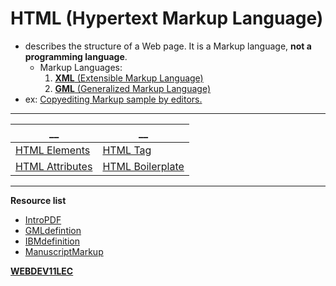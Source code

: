 # HTML (Hypertext Markup Language)
- describes the structure of a Web page. It is a Markup language, **not a programming language**.
	- Markup Languages:
		1. [**XML** (Extensible Markup Language)](XML.md)
		2. [**GML** (Generalized Markup Language)](GML.md)
- ex: [Copyediting Markup sample by editors.](CopyMarkup.md)

---
__               |               __
----             |             ----
[HTML Elements](HTMLElements.md)    | [HTML Tag](HTMLTag.md)
[HTML Attributes](HTMLAttrib.md)  | [HTML Boilerplate](HTMLBoil.md)

---
**Resource list**
- [IntroPDF](https://drive.google.com/file/d/1dvDs5SzDasugQaIA1afCobvmSF2IYE2Z/view)
- [GMLdefintion](https://www.techtarget.com/whatis/definition/GML-Generalized-Markup-Language#:~:text=GML%20frees%20document%20creators%20from,IBM%27s%20set%20of%20GML%20tags.)
- [IBMdefinition](https://techmonitor.ai/what-is/what-is-ibm-4950406)
- [ManuscriptMarkup](https://writersblockpartyblog.com/2017/12/14/deciphering-copyediting-markup/)

**[WEBDEV11LEC](WEBDEV11LEC.md)**